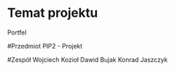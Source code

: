 # Temat projektu
Portfel

#Przedmiot
PIP2 - Projekt

#Zespół
Wojciech Kozioł
Dawid Bujak
Konrad Jaszczyk
